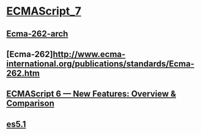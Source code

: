 # [ECMAScript_7](https://developer.mozilla.org/zh-CN/docs/Web/JavaScript/New_in_JavaScript/ECMAScript_7_support_in_Mozilla)


## [Ecma-262-arch](http://www.ecma-international.org/publications/standards/Ecma-262-arch.htm)

## [Ecma-262]http://www.ecma-international.org/publications/standards/Ecma-262.htm

## [ECMAScript 6 — New Features: Overview & Comparison](http://es6-features.org/#Constants)

## [es5.1](http://yanhaijing.com/es5/#null)
